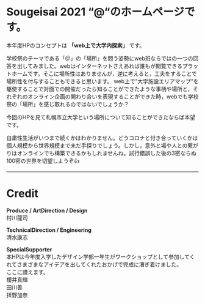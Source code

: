 # Sougeisai 2021 “@“のホームページです。
本年度HPのコンセプトは __「web上で大学内探索」__ です。

学校祭のテーマである「＠」の「場所」を問う姿勢にweb班ならではの一つの回答を出してみました。webはインターネットさえあれば誰もが閲覧できるプラットホームです。そこに場所性はありませんが，逆に考えると，工夫をすることで場所性を付与することもできると思います。
web上で”大学施設エリアマップ”を駆使することで対面での開催だったら知ることができたような事柄や場所と，それぞれのオンライン企画の関わり合いを表現することができた時，webでも学校祭の「場所」を感じ取れるのではないでしょうか？

今回のHPを見て札幌市立大学という場所について知ることができたならば本望です。

自粛性生活がいつまで続くかはわかりません。どうコロナと付き合っていくかは個人規模から世界規模まで未だ手探りでしょう。しかし，意外と場や人との繋がりはオンラインでも構築できるかもしれませんね。試行錯誤した後の3密ならぬ100密の世界を切望しようぞ👍

---

# Credit
__Produce / ArtDirection / Design__  
  村川龍司  
  
__TechnicalDirection / Engineering__  
  清水康志  
  
__SpecialSupporter__  
本HPは今年度入学したデザイン学部一年生がワークショップとして参加してくれてさまざまなアイデアを出してくれたおかげで完成に漕ぎ着けました。  
ここに讃えます。  
  櫻井真輝  
  田川善  
  拝野加奈  

